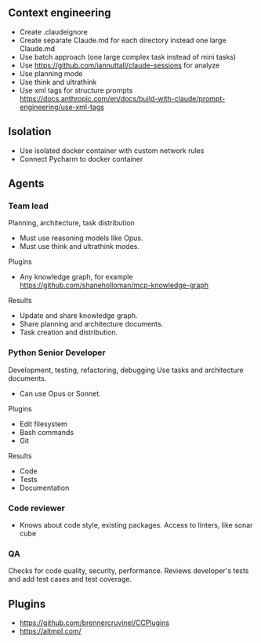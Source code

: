## Context engineering 
- Create .claudeignore
- Create separate Claude.md for each directory instead one large Claude.md
- Use batch approach (one large complex task instead of mini tasks)
- Use https://github.com/iannuttall/claude-sessions for analyze
- Use planning mode
- Use think and ultrathink
- Use xml tags for structure prompts https://docs.anthropic.com/en/docs/build-with-claude/prompt-engineering/use-xml-tags

## Isolation
- Use isolated docker container with custom network rules
- Connect Pycharm to docker container

## Agents

### Team lead
Planning, architecture, task distribution
- Must use reasoning models like Opus.
- Must use think and ultrathink modes.

Plugins
- Any knowledge graph, for example https://github.com/shaneholloman/mcp-knowledge-graph

Results
- Update and share knowledge graph.
- Share planning and architecture documents.
- Task creation and distribution.

### Python Senior Developer
Development, testing, refactoring, debugging
Use tasks and architecture documents.

- Can use Opus or Sonnet.

Plugins
- Edit filesystem
- Bash commands
- Git

Results
- Code
- Tests
- Documentation

### Code reviewer
- Knows about code style, existing packages.
Access to linters, like sonar cube

### QA
Checks for code quality, security, performance.
Reviews developer's tests and add test cases and test coverage. 


## Plugins
- https://github.com/brennercruvinel/CCPlugins
- https://aitmpl.com/